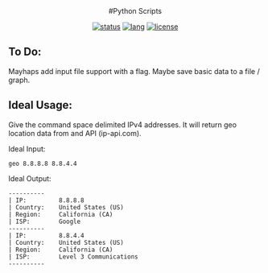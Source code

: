 <center>
#Python Scripts

[![status](https://img.shields.io/badge/status-%203-red.svg)]()
[![lang](https://img.shields.io/badge/language-python%203-brightgreen.svg)]()
[![license](https://img.shields.io/badge/license-MIT%20-blue.svg)]()
</center>

## To Do:
Mayhaps add input file support with a flag. Maybe save basic data to a file / graph.

## Ideal Usage:
Give the command space delimited IPv4 addresses. It will return geo location data from and API (ip-api.com).

Ideal Input:

`geo 8.8.8.8 8.8.4.4`

Ideal Output:
```
----------
| IP:         8.8.8.8
| Country:    United States (US)
| Region:     California (CA)
| ISP:        Google
----------
| IP:         8.8.4.4
| Country:    United States (US)
| Region:     California (CA)
| ISP:        Level 3 Communications
----------
```
